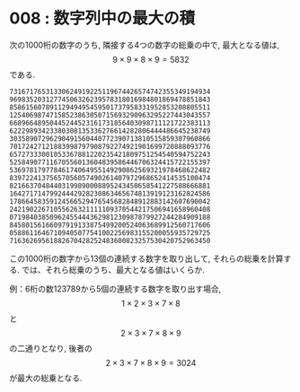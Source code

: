 # 008 : 数字列中の最大の積

次の1000桁の数字のうち, 隣接する4つの数字の総乗の中で, 最大となる値は, $$9 \times 9 \times 8 \times 9 = 5832$$である.

```text
73167176531330624919225119674426574742355349194934
96983520312774506326239578318016984801869478851843
85861560789112949495459501737958331952853208805511
12540698747158523863050715693290963295227443043557
66896648950445244523161731856403098711121722383113
62229893423380308135336276614282806444486645238749
30358907296290491560440772390713810515859307960866
70172427121883998797908792274921901699720888093776
65727333001053367881220235421809751254540594752243
52584907711670556013604839586446706324415722155397
53697817977846174064955149290862569321978468622482
83972241375657056057490261407972968652414535100474
82166370484403199890008895243450658541227588666881
16427171479924442928230863465674813919123162824586
17866458359124566529476545682848912883142607690042
24219022671055626321111109370544217506941658960408
07198403850962455444362981230987879927244284909188
84580156166097919133875499200524063689912560717606
05886116467109405077541002256983155200055935729725
71636269561882670428252483600823257530420752963450
```

この1000桁の数字から13個の連続する数字を取り出して, それらの総乗を計算する. では、それら総乗のうち、最大となる値はいくらか.

例：6桁の数123789から5個の連続する数字を取り出す場合, $$1 \times 2 \times 3 \times 7 \times 8$$と$$2 \times 3 \times 7 \times 8 \times 9$$の二通りとなり, 後者の$$2 \times 3 \times 7 \times 8 \times 9=3024$$が最大の総乗となる.


